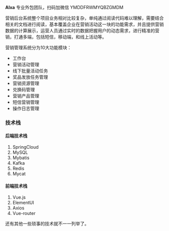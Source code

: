 **Alxa** 专业外包团队，扫码加微信 YMDDFRWMYQBZGMDM


营销后台系统整个项目业务相对比较复杂，单纯通过阅读代码难以理解，需要结合相关的文档进行阅读，基本覆盖企业在营销活动这一块的功能需求，并且提供营销数据的计算展示，运营人员通过实时的数据把握用户的动态需求，进行精准的营销，打通多端，包括短信，移动端，和线上活动等。

营销管理系统分为10大功能模块：

* 工作台
* 营销活动管理
* 线下批量活动任务
* 奖品发放任务管理
* 营销资源管理
* 兑换码管理
* 营销产品管理
* 短信营销管理
* 操作日志管理



### 技术栈
#### 后端技术栈
1. SpringCloud
2. MySQL
3. Mybatis
4. Kafka
5. Redis
6. Mycat

#### 前端技术栈
1. Vue.js
2. ElementUI
3. Axios
4. Vue-router

还有其他一些琐事的技术就不一一列举了。



